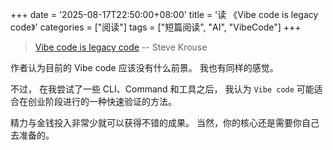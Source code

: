 +++
date = '2025-08-17T22:50:00+08:00'
title = '读 《Vibe code is legacy code》'
categories = ["阅读"]
tags = ["短篇阅读", "AI", "VibeCode"]
+++

> [Vibe code is legacy code](https://simonwillison.net/2025/Jul/30/steve-krouse/) -- Steve Krouse

作者认为目前的 Vibe code 应该没有什么前景。
我也有同样的感觉。

不过，
在我尝试了一些 CLI、Command 和工具之后，
我认为 `Vibe code` 可能适合在创业阶段进行的一种快速验证的方法。

精力与金钱投入非常少就可以获得不错的成果。
当然，你的核心还是需要你自己去准备的。